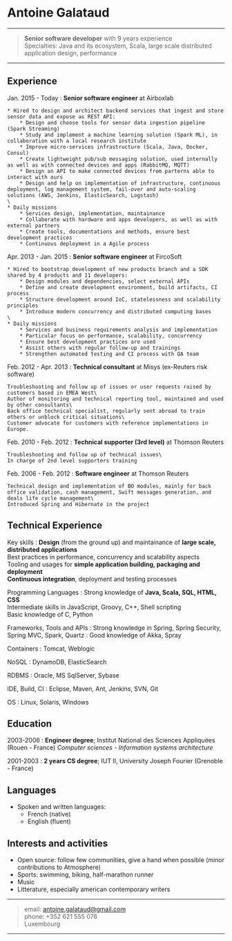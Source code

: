 Antoine Galataud
================

----

> **Senior software developer** with 9 years experience\
> Specialties: Java and its ecosystem, Scala, large scale distributed application design, performance

----

Experience
----------

Jan. 2015 - Today
:	**Senior software engineer** at Airboxlab

	* Hired to design and architect backend services that ingest and store sensor data and expose as REST API:
		* Design and choose tools for sensor data ingestion pipeline (Spark Streaming)
		* Study and implement a machine learning solution (Spark ML), in collaboration with a local research institute
		* Improve micro-services infrastructure (Scala, Java, Docker, Consul)
		* Create lightweight pub/sub messaging solution, used internally as well as with connected devices and apps (RabbitMQ, MQTT)
		* Design an API to make connected devices from parterns able to interact with ours
		* Design and help on implementation of infrastructure, continuous deployment, log management system, fail-over and auto-scaling solutions (AWS, Jenkins, ElasticSearch, Logstash)
	\
	* Daily missions
		* Services design, implementation, maintainance
		* Collaborate with hardware and apps developers, as well as with external partners
		* Create tools, documentations and methods, ensure best development practices
		* Continuous deployment in a Agile process

Apr. 2013 - Jan. 2015
:	**Senior software engineer** at FircoSoft

	* Hired to bootstrap development of new products branch and a SDK shared by 4 products and 11 developers:
		* Design modules and dependencies, select external APIs
		* Define and create development environment, build artifacts, CI process
		* Structure development around IoC, statelessness and scalability principles
		* Introduce modern concurrency and distributed computing bases
	\
	* Daily missions
		* Services and business requirements analysis and implementation
		* Particular focus on performance, scalability, concurrency 
		* Ensure best development practices are used
		* Assist others with regular follow-up and trainings
		* Strengthen automated testing and CI process with QA team

Feb. 2012 - Apr. 2013
:	**Technical consultant** at Misys (ex-Reuters risk software)

	Troubleshooting and follow up of issues or user requests raised by customers based in EMEA West\
	Author of monitoring and technical reporting tool, maintained and used by other consultants\
	Back office technical specialist, regularly sent abroad to train others or unblock critical situations\
	Customer advocate for customers with reference implementations in Europe.

Feb. 2010 - Feb. 2012
:	**Technical supporter (3rd level)** at Thomson Reuters

	Troubleshooting and follow up of technical issues\
	In charge of 2nd level supporters training

Feb. 2006 - Feb. 2012
:	**Software engineer** at Thomson Reuters
	
	Technical design and implementation of BO modules, mainly for back office validation, cash management, Swift messages generation, and deals life cycle management\
	Introduced Spring and Hibernate in the project

Technical Experience
--------------------

Key skills
:   **Design** (from the ground up) and maintainance of **large scale, distributed applications**\
    Best practices in performance, concurrency and scalability aspects\
    Tooling and usages for **simple application building, packaging and deployment**\
    **Continuous integration**, deployment and testing processes

Programming Languages
:   Strong knowledge of **Java, Scala, SQL, HTML, CSS**\
    Intermediate skills in JavaScript, Groovy, C++, Shell scripting\
    Basic knowledge of C, Python

Frameworks, Tools and APIs
:   Strong knowledge in Spring, Spring Security, Spring MVC, Spark, Quartz
:   Good knowledge of Akka, Spray

Containers
:   Tomcat, Weblogic

NoSQL
:   DynamoDB, ElasticSearch

RDBMS
:   Oracle, MS SqlServer, Sybase

IDE, Build, CI
:   Eclipse, Maven, Ant, Jenkins, SVN, Git

OS
:   Linux, Solaris, Windows

Education
---------

2003-2006
:   **Engineer degree**; Institut National des Sciences Appliquées (Rouen - France)
    *Computer sciences - Information systems architecture*

2001-2003
:   **2 years CS degree**; IUT II, University Joseph Fourier (Grenoble - France)

Languages
---------

* Spoken and written languages:
	* French (native)
	* English (fluent)

Interests and activities
----------------------------------------

* Open source: follow few communities, give a hand when possible (minor contributions to Atmosphere)
* Sports: swimming, biking, half-marathon runner
* Music
* Litterature, especially american contemporary writers

----

> email: 	antoine.galataud@gmail.com \
> phone: 	+352 621 555 076 \
> Luxembourg

----
